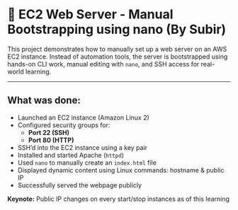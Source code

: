 # 🚀 EC2 Web Server - Manual Bootstrapping using nano (By Subir)

This project demonstrates how to manually set up a web server on an AWS EC2 instance. Instead of automation tools, the server is bootstrapped using hands-on CLI work, manual editing with `nano`, and SSH access for real-world learning.

---

## What was done:

- Launched an EC2 instance (Amazon Linux 2)
- Configured security groups for:
  - **Port 22 (SSH)**
  - **Port 80 (HTTP)**
- SSH’d into the EC2 instance using a key pair
- Installed and started Apache (`httpd`)
- Used `nano` to manually create an `index.html` file
- Displayed dynamic content using Linux commands: hostname & public IP
- Successfully served the webpage publicly

**Keynote:** Public IP changes on every start/stop instances as of this learning

